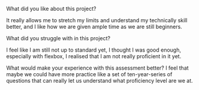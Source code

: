 What did you like about this project?

It really allows me to stretch my limits and understand my technically skill better, and I like how we are given ample time as we are still beginners.

What did you struggle with in this project?

I feel like I am still not up to standard yet, I thought I was good enough, especially with flexbox, I realised that I am not really proficient in it yet.

What would make your experience with this assessment better?
I feel that maybe we could have more practice like a set of ten-year-series of questions that can really let us understand what proficiency level are we at.